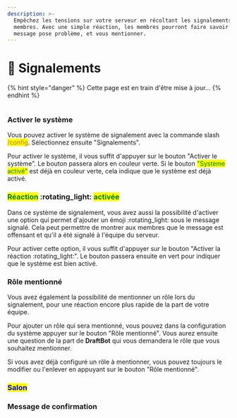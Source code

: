 ```yaml
---
description: >-
  Empêchez les tensions sur votre serveur en récoltant les signalements de vos
  membres. Avec une simple réaction, les membres pourront faire savoir qu'un
  message pose problème, et vous mentionner.
---
```


# 🚨 Signalements

{% hint style="danger" %}
Cette page est en train d'être mise à jour...
{% endhint %}

<figure><img src="../../.gitbook/assets/Signalements.png" alt=""><figcaption></figcaption></figure>

### Activer le système

Vous pouvez activer le système de signalement avec la commande slash <mark style="color: #cd6e57">/config</mark>. Sélectionnez ensuite "Signalements".

Pour activer le système, il vous suffit d'appuyer sur le bouton "Activer le système". Le bouton passera alors en couleur verte. Si le bouton <mark style="color:green;">"Système activé"</mark> est déjà en couleur verte, cela indique que le système est déjà activé.

### <mark style="color:green;">Réaction</mark> :rotating\_light: <mark style="color:green;">activée</mark>

Dans ce système de signalement, vous avez aussi la possibilité d'activer une option qui permet d'ajouter un émoji :rotating\_light: sous le message signalé. Cela peut permettre de montrer aux membres que le message est offensant et qu'il a été signalé à l'équipe du serveur.

Pour activer cette option, il vous suffit d'appuyer sur le bouton "Activer la réaction :rotating\_light:". Le bouton passera ensuite en vert pour indiquer que le système est bien activé.

### Rôle mentionné

Vous avez également la possibilité de mentionner un rôle lors du signalement, pour une réaction encore plus rapide de la part de votre équipe.

Pour ajouter un rôle qui sera mentionné, vous pouvez dans la configuration du système appuyer sur le bouton "Rôle mentionné". Vous aurez ensuite une question de la part de **DraftBot** qui vous demandera le rôle que vous souhaitez mentionner.

Si vous avez déjà configuré un rôle à mentionner, vous pouvez toujours le modifier ou l'enlever en appuyant sur le bouton "Rôle mentionné".

### <mark style="color:blue;">Salon</mark>

### Message de confirmation


